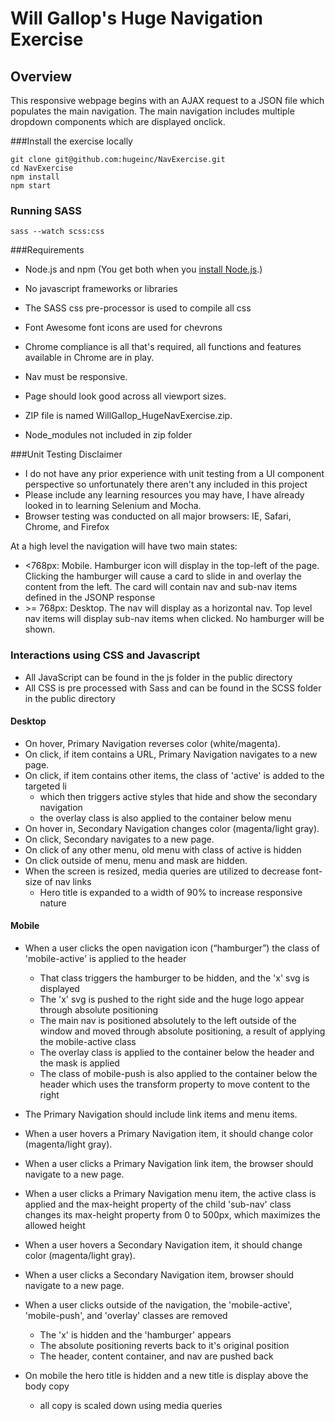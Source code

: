 # Will Gallop's Huge Navigation Exercise

## Overview

This responsive webpage begins with an AJAX request to a JSON file which populates the main navigation. 
The main navigation includes multiple dropdown components which are displayed onclick. 

###Install the exercise locally
```
git clone git@github.com:hugeinc/NavExercise.git
cd NavExercise
npm install
npm start
```

### Running SASS 
```
sass --watch scss:css

```

###Requirements
* Node.js and npm (You get both when you <a href="https://docs.npmjs.com/getting-started/installing-node">install Node.js</a>.)

* No javascript frameworks or libraries
* The SASS css pre-processor is used to compile all css
* Font Awesome font icons are used for chevrons 
* Chrome compliance is all that's required, all functions and features available in Chrome are in play.
* Nav must be responsive.
* Page should look good across all viewport sizes.
* ZIP file is named WillGallop_HugeNavExercise.zip.
* Node_modules not included in zip folder

###Unit Testing Disclaimer
* I do not have any prior experience with unit testing from a UI component
perspective so unfortunately there aren't any included in this project
* Please include any learning resources you may have, I have already looked in to learning Selenium and Mocha. 
* Browser testing was conducted on all major browsers: IE, Safari, Chrome, and Firefox

At a high level the navigation will have two main states:

* <768px: Mobile. Hamburger icon will display in the top-left of the page. Clicking the hamburger will cause a card to slide in and overlay the content from the left. The card will contain nav and sub-nav items defined in the JSONP response
* \>= 768px: Desktop. The nav will display as a horizontal nav. Top level nav items will display sub-nav items when clicked. No hamburger will be shown.

### Interactions using CSS and Javascript

* All JavaScript can be found in the js folder in the public directory
* All CSS is pre processed with Sass and can be found in the SCSS folder in the public directory

#### Desktop

* On hover, Primary Navigation reverses color (white/magenta).
* On click, if item contains a URL, Primary Navigation navigates to a new page.
* On click, if item contains other items, the class of 'active' is added to the targeted li
	* which then triggers active styles that hide and show the secondary navigation
	* the overlay class is also applied to the container below menu 
* On hover in, Secondary Navigation changes color (magenta/light gray).
* On click, Secondary navigates to a new page.
* On click of any other menu, old menu with class of active is hidden
* On click outside of menu, menu and mask are hidden.
* When the screen is resized, media queries are utilized to decrease font-size of nav links
	* Hero title is expanded to a width of 90% to increase responsive nature

#### Mobile

* When a user clicks the open navigation icon (“hamburger”) the class of 'mobile-active' is applied to the header 
	* That class triggers the hamburger to be hidden, and the 'x' svg is displayed
	* The 'x' svg is pushed to the right side and the huge logo appear through absolute positioning
	* The main nav is positioned absolutely to the left outside of the window and moved through absolute positioning, a result of applying the mobile-active class 
	* The overlay class is applied to the container below the header and the mask is applied
	* The class of mobile-push is also applied to the container below the header which uses the transform property to move content to the right

* The Primary Navigation should include link items and menu items.
* When a user hovers a Primary Navigation item, it should change color (magenta/light gray).
* When a user clicks a Primary Navigation link item, the browser should navigate to a new page.
* When a user clicks a Primary Navigation menu item, the active class is applied and the max-height property of the child 'sub-nav' class changes its max-height property from 0 to 500px, which maximizes the allowed height 
* When a user hovers a Secondary Navigation item, it should change color (magenta/light gray).
* When a user clicks a Secondary Navigation item, browser should navigate to a new page.
* When a user clicks outside of the navigation, the 'mobile-active', 'mobile-push', and 'overlay' classes are removed
	* The 'x' is hidden and the 'hamburger' appears
	* The absolute positioning reverts back to it's original position
	* The header, content container, and nav are pushed back

* On mobile the hero title is hidden and a new title is display above the body copy 
	* all copy is scaled down using media queries


